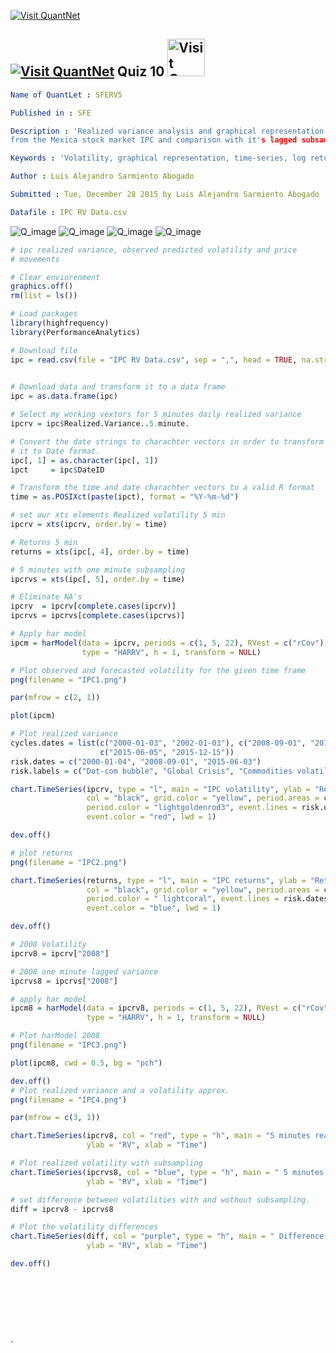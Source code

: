 [<img src="https://github.com/QuantLet/Styleguide-and-Validation-procedure/blob/master/pictures/banner.png" alt="Visit QuantNet">](http://quantlet.de/index.php?p=info)

## [<img src="https://github.com/QuantLet/Styleguide-and-Validation-procedure/blob/master/pictures/qloqo.png" alt="Visit QuantNet">](http://quantlet.de/) **Quiz 10** [<img src="https://github.com/QuantLet/Styleguide-and-Validation-procedure/blob/master/pictures/QN2.png" width="60" alt="Visit QuantNet 2.0">](http://quantlet.de/d3/ia)

```yaml
Name of QuantLet : SFERV5

Published in : SFE

Description : 'Realized variance analysis and graphical representation of 5 seconds intraday highfrequency realized variance
from the Mexica stock market IPC and comparison with it's lagged subsample' 

Keywords : 'Volatility, graphical representation, time-series, log returns, variance'

Author : Luis Alejandro Sarmiento Abogado

Submitted : Tue, December 28 2015 by Luis Alejandro Sarmiento Abogado

Datafile : IPC RV Data.csv
```
![Q_image](https://github.com/saabogal/SFM/blob/master/IPC-10-sec/IPCB1.png?raw=true)
![Q_image](https://github.com/saabogal/SFM/blob/master/IPC-10-sec/IPCB2.png?raw=true)
![Q_image](https://github.com/saabogal/SFM/blob/master/IPC-10-sec/IPCB3.png?raw=true)
![Q_image](https://github.com/saabogal/SFM/blob/master/IPC-10-sec/IPCB4.png?raw=true)


```r
# ipc realized variance, observed predicted volatility and price
# movements

# Clear enviorenment
graphics.off()
rm(list = ls())

# Load packages
library(highfrequency)
library(PerformanceAnalytics)

# Download file
ipc = read.csv(file = "IPC RV Data.csv", sep = ",", head = TRUE, na.strings = c("", 
                                                                                "NA"))

# Download data and transform it to a data frame
ipc = as.data.frame(ipc)

# Select my working vextors for 5 minutes daily realized variance
ipcrv = ipc$Realized.Variance..5.minute.

# Convert the date strings to charachter vectors in order to transform
# it to Date format.
ipc[, 1] = as.character(ipc[, 1])
ipct     = ipc$DateID

# Transform the time and date charachter vectors to a valid R format
time = as.POSIXct(paste(ipct), format = "%Y-%m-%d")

# set our xts elements Realized volatility 5 min
ipcrv = xts(ipcrv, order.by = time)

# Returns 5 min
returns = xts(ipc[, 4], order.by = time)

# 5 minutes with one minute subsampling
ipcrvs = xts(ipc[, 5], order.by = time)

# Eliminate NA's
ipcrv  = ipcrv[complete.cases(ipcrv)]
ipcrvs = ipcrvs[complete.cases(ipcrvs)]

# Apply har model
ipcm = harModel(data = ipcrv, periods = c(1, 5, 22), RVest = c("rCov"), 
                type = "HARRV", h = 1, transform = NULL)

# Plot observed and forecasted volatility for the given time frame
png(filename = "IPC1.png")

par(mfrow = c(2, 1))

plot(ipcm)

# Plot realized variance
cycles.dates = list(c("2000-01-03", "2002-01-03"), c("2008-09-01", "2010-09-01"), 
                    c("2015-06-05", "2015-12-15"))
risk.dates = c("2000-01-04", "2008-09-01", "2015-06-03")
risk.labels = c("Dot-com bubble", "Global Crisis", "Commodities volatility")

chart.TimeSeries(ipcrv, type = "l", main = "IPC volatility", ylab = "Return", 
                 col = "black", grid.color = "yellow", period.areas = cycles.dates, 
                 period.color = "lightgoldenrod3", event.lines = risk.dates, event.labels = risk.labels, 
                 event.color = "red", lwd = 1)

dev.off()

# plot returns
png(filename = "IPC2.png")

chart.TimeSeries(returns, type = "l", main = "IPC returns", ylab = "Return", 
                 col = "black", grid.color = "yellow", period.areas = cycles.dates, 
                 period.color = " lightcoral", event.lines = risk.dates, event.labels = risk.labels, 
                 event.color = "blue", lwd = 1)

dev.off()

# 2008 Volatility
ipcrv8 = ipcrv["2008"]

# 2008 one minute lagged variance
ipcrvs8 = ipcrvs["2008"]

# apply har model
ipcm8 = harModel(data = ipcrv8, periods = c(1, 5, 22), RVest = c("rCov"), 
                 type = "HARRV", h = 1, transform = NULL)

# Plot harModel 2008
png(filename = "IPC3.png")

plot(ipcm8, cwd = 0.5, bg = "pch")

dev.off()
# Plot realized variance and a volatility approx.
png(filename = "IPC4.png")

par(mfrow = c(3, 1))

chart.TimeSeries(ipcrv8, col = "red", type = "h", main = "5 minutes realized volatility", 
                 ylab = "RV", xlab = "Time")

# Plot realized volatility with subsampling
chart.TimeSeries(ipcrvs8, col = "blue", type = "h", main = " 5 minutes realized volatility with subsampling", 
                 ylab = "RV", xlab = "Time")

# set difference between volatilities with and wothout subsampling.
diff = ipcrv8 - ipcrvs8

# Plot the volatility differences
chart.TimeSeries(diff, col = "purple", type = "h", main = " Difference in lagged and normal volatility measures", 
                 ylab = "RV", xlab = "Time")

dev.off()






  

```




`







